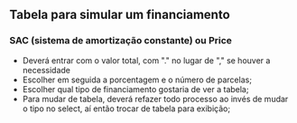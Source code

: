 ## Tabela para simular um financiamento ##
### SAC (sistema de amortização constante) ou Price ###
- Deverá entrar com o valor total, com "." no lugar de "," se houver a necessidade
- Escolher em seguida a porcentagem e o número de parcelas;
- Escolher qual tipo de financiamento gostaria de ver a tabela;
- Para mudar de tabela, deverá refazer todo processo ao invés de mudar o tipo no select, aí então trocar de tabela para exibição;
